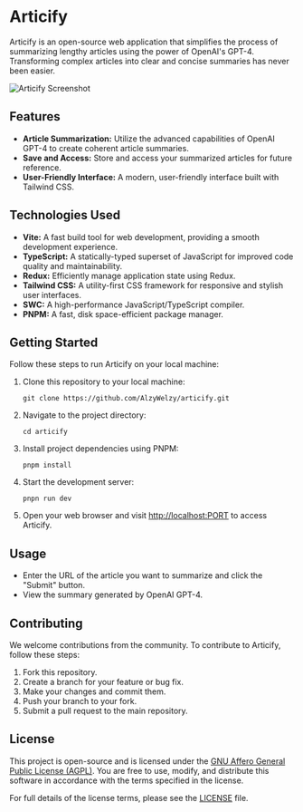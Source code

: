 # Articify

Articify is an open-source web application that simplifies the process of summarizing lengthy articles using the power of OpenAI's GPT-4. Transforming complex articles into clear and concise summaries has never been easier.

![Articify Screenshot](/path/to/screenshot.png)

## Features

- **Article Summarization:** Utilize the advanced capabilities of OpenAI GPT-4 to create coherent article summaries.
- **Save and Access:** Store and access your summarized articles for future reference.
- **User-Friendly Interface:** A modern, user-friendly interface built with Tailwind CSS.

## Technologies Used

- **Vite:** A fast build tool for web development, providing a smooth development experience.
- **TypeScript:** A statically-typed superset of JavaScript for improved code quality and maintainability.
- **Redux:** Efficiently manage application state using Redux.
- **Tailwind CSS:** A utility-first CSS framework for responsive and stylish user interfaces.
- **SWC:** A high-performance JavaScript/TypeScript compiler.
- **PNPM:** A fast, disk space-efficient package manager.

## Getting Started

Follow these steps to run Articify on your local machine:

1. Clone this repository to your local machine:

   ```shell
   git clone https://github.com/AlzyWelzy/articify.git
   ```

2. Navigate to the project directory:

   ```shell
   cd articify
   ```

3. Install project dependencies using PNPM:

   ```shell
   pnpm install

   ```

4. Start the development server:

   ```shell
   pnpn run dev
   ```

5. Open your web browser and visit <http://localhost:PORT> to access Articify.

## Usage

- Enter the URL of the article you want to summarize and click the "Submit" button.
- View the summary generated by OpenAI GPT-4.

## Contributing

We welcome contributions from the community. To contribute to Articify, follow these steps:

1. Fork this repository.
2. Create a branch for your feature or bug fix.
3. Make your changes and commit them.
4. Push your branch to your fork.
5. Submit a pull request to the main repository.

## License

This project is open-source and is licensed under the [GNU Affero General Public License (AGPL)](LICENSE). You are free to use, modify, and distribute this software in accordance with the terms specified in the license.

For full details of the license terms, please see the [LICENSE](LICENSE) file.
